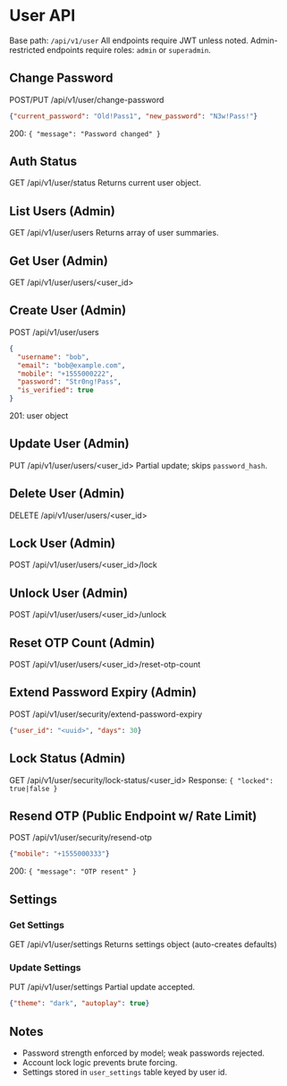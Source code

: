 # User API

Base path: `/api/v1/user`
All endpoints require JWT unless noted. Admin-restricted endpoints require roles: `admin` or `superadmin`.

## Change Password
POST/PUT /api/v1/user/change-password
```json
{"current_password": "Old!Pass1", "new_password": "N3w!Pass!"}
```
200: `{ "message": "Password changed" }`

## Auth Status
GET /api/v1/user/status
Returns current user object.

## List Users (Admin)
GET /api/v1/user/users
Returns array of user summaries.

## Get User (Admin)
GET /api/v1/user/users/<user_id>

## Create User (Admin)
POST /api/v1/user/users
```json
{
  "username": "bob",
  "email": "bob@example.com",
  "mobile": "+1555000222",
  "password": "Str0ng!Pass",
  "is_verified": true
}
```
201: user object

## Update User (Admin)
PUT /api/v1/user/users/<user_id>
Partial update; skips `password_hash`.

## Delete User (Admin)
DELETE /api/v1/user/users/<user_id>

## Lock User (Admin)
POST /api/v1/user/users/<user_id>/lock

## Unlock User (Admin)
POST /api/v1/user/users/<user_id>/unlock

## Reset OTP Count (Admin)
POST /api/v1/user/users/<user_id>/reset-otp-count

## Extend Password Expiry (Admin)
POST /api/v1/user/security/extend-password-expiry
```json
{"user_id": "<uuid>", "days": 30}
```

## Lock Status (Admin)
GET /api/v1/user/security/lock-status/<user_id>
Response: `{ "locked": true|false }`

## Resend OTP (Public Endpoint w/ Rate Limit)
POST /api/v1/user/security/resend-otp
```json
{"mobile": "+1555000333"}
```
200: `{ "message": "OTP resent" }`

## Settings
### Get Settings
GET /api/v1/user/settings
Returns settings object (auto-creates defaults)

### Update Settings
PUT /api/v1/user/settings
Partial update accepted.
```json
{"theme": "dark", "autoplay": true}
```

## Notes
- Password strength enforced by model; weak passwords rejected.
- Account lock logic prevents brute forcing.
- Settings stored in `user_settings` table keyed by user id.
